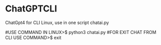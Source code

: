 # ChatGPTCLI
ChatGpt4 for CLI Linux, use in one script chatai.py 

#USE COMMAND IN LINUX>$ python3 chatai.py
#FOR EXIT CHAT FROM CLI USE COMMAND>$ exit
